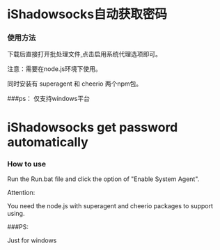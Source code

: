 # iShadowsocks自动获取密码

### 使用方法

 下载后直接打开批处理文件,点击启用系统代理选项即可。
 
 注意：需要在node.js环境下使用。
 
同时安装有 superagent 和 cheerio 两个npm包。

###ps：
仅支持windows平台




# iShadowsocks get password automatically

### How to use
 Run the Run.bat file and click the option of "Enable System Agent".

 Attention: 
 
 You need the node.js with superagent and cheerio packages to support using.
  
###PS:
 
Just for windows
